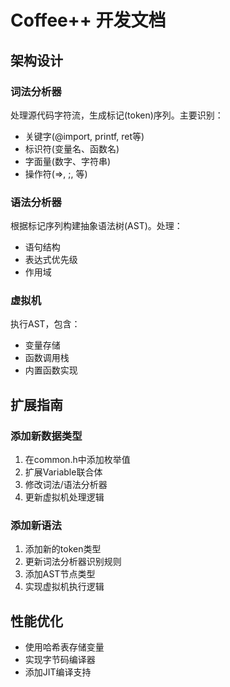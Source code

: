 # Coffee++ 开发文档

## 架构设计

### 词法分析器
处理源代码字符流，生成标记(token)序列。主要识别：
- 关键字(@import, printf, ret等)
- 标识符(变量名、函数名)
- 字面量(数字、字符串)
- 操作符(=>, ;, 等)

### 语法分析器
根据标记序列构建抽象语法树(AST)。处理：
- 语句结构
- 表达式优先级
- 作用域

### 虚拟机
执行AST，包含：
- 变量存储
- 函数调用栈
- 内置函数实现

## 扩展指南

### 添加新数据类型
1. 在common.h中添加枚举值
2. 扩展Variable联合体
3. 修改词法/语法分析器
4. 更新虚拟机处理逻辑

### 添加新语法
1. 添加新的token类型
2. 更新词法分析器识别规则
3. 添加AST节点类型
4. 实现虚拟机执行逻辑

## 性能优化
- 使用哈希表存储变量
- 实现字节码编译器
- 添加JIT编译支持